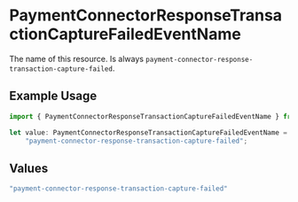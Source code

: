 # PaymentConnectorResponseTransactionCaptureFailedEventName

The name of this resource. Is always `payment-connector-response-transaction-capture-failed`.

## Example Usage

```typescript
import { PaymentConnectorResponseTransactionCaptureFailedEventName } from "@gr4vy/sdk/models/components";

let value: PaymentConnectorResponseTransactionCaptureFailedEventName =
    "payment-connector-response-transaction-capture-failed";
```

## Values

```typescript
"payment-connector-response-transaction-capture-failed"
```